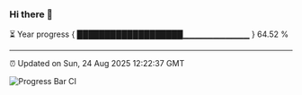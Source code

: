 ### Hi there 👋

⏳ Year progress { ███████████████████▁▁▁▁▁▁▁▁▁▁▁ } 64.52 %

---

⏰ Updated on Sun, 24 Aug 2025 12:22:37 GMT

![Progress Bar CI](https://github.com/code-lakshay/GitHub-Actions-Demo/workflows/Progress%20Bar%20CI/badge.svg)
